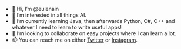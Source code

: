 - 👋 Hi, I’m @eulenain
- 👀 I’m interested in all things AI.
- 🌱 I’m currently learning Java, then afterwards Python, C#, C++ and whatever I need to learn to write useful apps!
- 💞️ I’m looking to collaborate on easy projects where I can learn a lot.
- 📫 You can reach me on either [Twitter](https://twitter.com/eulenain) or [Instagram](https://www.instagram.com/eulenain/). 
